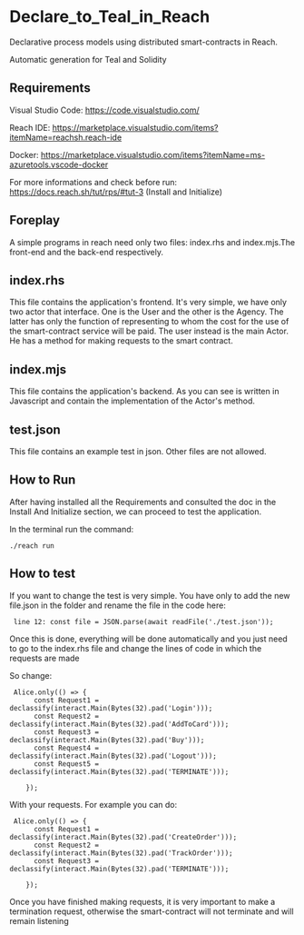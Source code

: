 # Declare_to_Teal_in_Reach
Declarative process models using distributed smart-contracts in Reach. 

Automatic generation for Teal and Solidity


## Requirements

Visual Studio Code: https://code.visualstudio.com/

Reach IDE: https://marketplace.visualstudio.com/items?itemName=reachsh.reach-ide

Docker: https://marketplace.visualstudio.com/items?itemName=ms-azuretools.vscode-docker

For more informations and check before run: https://docs.reach.sh/tut/rps/#tut-3 (Install and Initialize)

## Foreplay

A simple programs in reach need only two files: index.rhs and index.mjs.The front-end and the back-end respectively.


## index.rhs

This file contains the application's frontend.
It's very simple, we have only two actor that interface. One is the User and the other is the Agency.
The latter has only the function of representing to whom the cost for the use of the smart-contract service will be paid.
The user instead is the main Actor. He has a method for making requests to the smart contract.

## index.mjs

This file contains the application's backend.
As you can see is written in Javascript and contain the implementation of the Actor's method. 

## test.json

This file contains an example test in json. 
Other files are not allowed.

## How to Run 

After having installed all the Requirements and consulted the doc in the Install And Initialize section, we can proceed to test the application.

In the terminal run the command:

 <pre><code>./reach run
</code></pre>

## How to test 

If you want to change the test is very simple.
You have only to add the new file.json in the folder and rename the file in the code here:

 <pre><code> line 12: const file = JSON.parse(await readFile('./test.json'));
</code></pre>

Once this is done, everything will be done automatically and you just need to go to the index.rhs file and change the lines of code in which the requests are made

So change:

<pre><code> Alice.only(() => {
      const Request1 = declassify(interact.Main(Bytes(32).pad('Login')));
      const Request2 = declassify(interact.Main(Bytes(32).pad('AddToCard')));
      const Request3 = declassify(interact.Main(Bytes(32).pad('Buy')));
      const Request4 = declassify(interact.Main(Bytes(32).pad('Logout')));
      const Request5 = declassify(interact.Main(Bytes(32).pad('TERMINATE')));
      
    });
</code></pre>

With your requests. 
For example you can do: 
<pre><code> Alice.only(() => {
      const Request1 = declassify(interact.Main(Bytes(32).pad('CreateOrder')));
      const Request2 = declassify(interact.Main(Bytes(32).pad('TrackOrder')));
      const Request3 = declassify(interact.Main(Bytes(32).pad('TERMINATE')));
      
    });
</code></pre>

Once you have finished making requests, it is very important to make a termination request, otherwise the smart-contract will not terminate and will remain listening




















